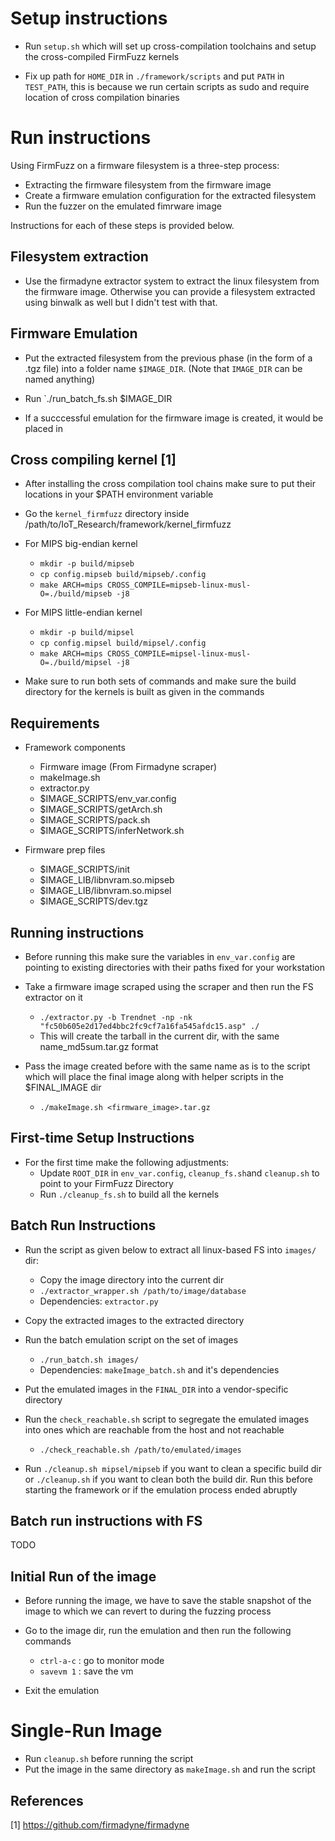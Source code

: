 # Setup instructions

- Run `setup.sh` which will set up cross-compilation toolchains and setup the cross-compiled
  FirmFuzz kernels
 
- Fix up path for `HOME_DIR` in `./framework/scripts` and put `PATH` in `TEST_PATH`, this is because
  we run certain scripts as sudo and require location of cross compilation binaries

# Run instructions

Using FirmFuzz on a firmware filesystem is a three-step process:
- Extracting the firmware filesystem from the firmware image
- Create a firmware emulation configuration for the extracted filesystem
- Run the fuzzer on the emulated fimrware image

Instructions for each of these steps is provided below.

## Filesystem extraction

- Use the firmadyne extractor system to extract the linux filesystem from the firmware image. Otherwise
you can provide a filesystem extracted using binwalk as well but I didn't test with that.

## Firmware Emulation

- Put the extracted filesystem from the previous phase (in the form of a .tgz file) into a folder name
  `$IMAGE_DIR`. (Note that `IMAGE_DIR` can be named anything)

- Run `./run_batch_fs.sh $IMAGE_DIR

- If a succcessful emulation for the firmware image is created, it would be placed in 

Cross compiling kernel [1]
----------------------------

- After installing the cross compilation tool chains make sure to put their locations
  in your $PATH environment variable 
- Go the `kernel_firmfuzz` directory inside /path/to/IoT_Research/framework/kernel_firmfuzz
- For MIPS big-endian kernel
    - `mkdir -p build/mipseb`
    - `cp config.mipseb build/mipseb/.config`
    - `make ARCH=mips CROSS_COMPILE=mipseb-linux-musl- O=./build/mipseb -j8`
- For MIPS little-endian kernel
    - `mkdir -p build/mipsel`
    - `cp config.mipsel build/mipsel/.config`
    - `make ARCH=mips CROSS_COMPILE=mipsel-linux-musl- O=./build/mipsel -j8`

- Make sure to run both sets of commands and make sure the build directory for
  the kernels is built as given in the commands

Requirements
-------------
- Framework components
    - Firmware image (From Firmadyne scraper)
    - makeImage.sh
    - extractor.py
    - $IMAGE_SCRIPTS/env_var.config
    - $IMAGE_SCRIPTS/getArch.sh
    - $IMAGE_SCRIPTS/pack.sh
    - $IMAGE_SCRIPTS/inferNetwork.sh

- Firmware prep files
    - $IMAGE_SCRIPTS/init
    - $IMAGE_LIB/libnvram.so.mipseb
    - $IMAGE_LIB/libnvram.so.mipsel
    - $IMAGE_SCRIPTS/dev.tgz

Running instructions
----------------------
- Before running this make sure the variables in `env_var.config` are pointing to
  existing directories with their paths fixed for your workstation
  
- Take a firmware image scraped using the scraper and then run the FS extractor
  on it 
    - `./extractor.py -b Trendnet -np -nk "fc50b605e2d17ed4bbc2fc9cf7a16fa545afdc15.asp" ./`
    - This will create the tarball in the current dir, with the same name_md5sum.tar.gz
      format

- Pass the image created before with the same name as is to the script which will place the 
  final image along with helper scripts in the $FINAL_IMAGE dir
    - `./makeImage.sh <firmware_image>.tar.gz`

First-time Setup Instructions
----------------------------
- For the first time make the following adjustments:
    - Update `ROOT_DIR` in `env_var.config`, `cleanup_fs.sh`and `cleanup.sh` to point to your FirmFuzz Directory
    - Run `./cleanup_fs.sh` to build all the kernels
    
Batch Run Instructions
-----------------------

- Run the script as given below to extract all linux-based FS into `images/` dir:
    - Copy the image directory into the current dir
    - `./extractor_wrapper.sh /path/to/image/database`
    - Dependencies: `extractor.py`

- Copy the extracted images to the extracted directory

- Run the batch emulation script on the set of images
    - `./run_batch.sh images/`
    - Dependencies: `makeImage_batch.sh` and it's dependencies

- Put the emulated images in the `FINAL_DIR` into a vendor-specific directory

- Run the `check_reachable.sh` script to segregate the emulated images into ones
  which are reachable from the host and not reachable
    - `./check_reachable.sh /path/to/emulated/images`

- Run `./cleanup.sh mipsel/mipseb` if you want to clean a specific build dir or
  `./cleanup.sh` if you want to clean both the build dir. Run this before starting
  the framework or if the emulation process ended abruptly

Batch run instructions with FS
--------------------------------
TODO

Initial Run of the image
-------------------------

- Before running the image, we have to save the stable snapshot of the image to which
  we can revert to during the fuzzing process

- Go to the image dir, run the emulation and then run the following commands
    - `ctrl-a-c` : go to monitor mode
    - `savevm 1` : save the vm

- Exit the emulation

Single-Run Image
=================

- Run `cleanup.sh` before running the script
- Put the image in the same directory as `makeImage.sh` and run the script

References
------------
[1] https://github.com/firmadyne/firmadyne   
